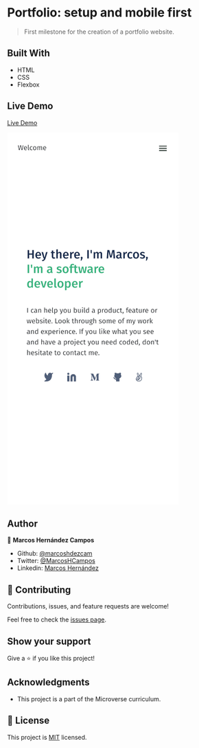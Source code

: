 # Portfolio: setup and mobile first

> First milestone for the creation of a portfolio website.

## Built With

- HTML
- CSS
- Flexbox

## Live Demo

[Live Demo](https://marcoshdezcam.github.io/setup-mobile-first)

![Screenshot](screenshot.png)

## Author

👤 **Marcos Hernández Campos**

- Github: [@marcoshdezcam](https://github.com/marcoshdezcam)
- Twitter: [@MarcosHCampos](https://twitter.com/MarcosHCampos)
- Linkedin: [Marcos Hernández](https://linkedin.com/marcos-hernández-56058119a/)

## 🤝 Contributing

Contributions, issues, and feature requests are welcome!

Feel free to check the [issues page](../../issues/).

## Show your support

Give a ⭐️ if you like this project!

## Acknowledgments

- This project is a part of the Microverse curriculum.

## 📝 License

This project is [MIT](./LICENSE) licensed.
